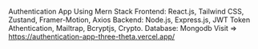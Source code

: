 Authentication App Using Mern Stack
Frontend: React.js, Tailwind CSS, Zustand, Framer-Motion, Axios
Backend: Node.js, Express.js, JWT Token Athentication, Mailtrap, Bcryptjs, Crypto.
Database:  Mongodb
Visit => https://authentication-app-three-theta.vercel.app/
